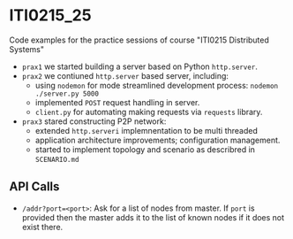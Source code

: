 # ITI0215_25

Code examples for the practice sessions of course "ITI0215 Distributed Systems"

* `prax1` we started building a server based on Python `http.server`.
* `prax2` we contiuned `http.server` based server, including:
    - using `nodemon` for mode streamlined development process: `nodemon ./server.py 5000`
    - implemented `POST` request handling in server.
    - `client.py` for automating making requests via `requests` library.
* `prax3` stared constructing P2P network:
    - extended `http.serveri` implemnentation to be multi threaded
    - application architecture improvements; configuration management.
    - started to implement topology and scenario as describred in `SCENARIO.md` 

## API Calls

- `/addr?port=<port>`: Ask for a list of nodes from master. If `port` is provided then the master adds it to the list of known nodes if it does not exist there.  

